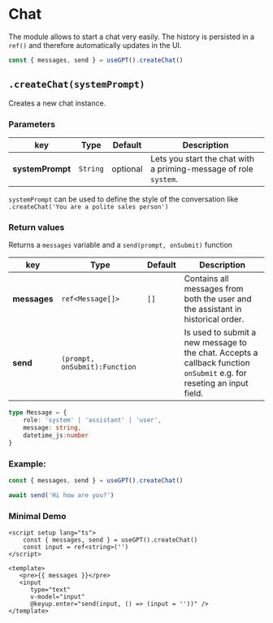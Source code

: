 # Chat

The module allows to start a chat very easily. The history is persisted in a `ref()` and therefore automatically updates in the UI.

```ts
const { messages, send } = useGPT().createChat()
```

## `.createChat(systemPrompt)`

Creates a new chat instance.

### Parameters

| key | Type | Default | Description |
|--|--|--|--|
|**systemPrompt**|`String`|optional|Lets you start the chat with a priming-message of role `system`.

`systemPrompt` can be used to define the style of the conversation like `.createChat('You are a polite sales person')`


### Return values

Returns a `messages` variable and a `send(prompt, onSubmit)` function

| key | Type | Default | Description |
|--|--|--|--|
|**messages**|`ref<Message[]>`|`[]`|Contains all messages from both the user and the assistant in historical order.
|**send**|`(prompt, onSubmit):Function`||Is used to submit a new message to the chat. Accepts a callback function `onSubmit` e.g. for reseting an input field.

```ts
type Message = {
	role: 'system' | 'assistant' | 'user',
	message: string,
	datetime_js:number
}
```


### Example:

```ts
const { messages, send } = useGPT().createChat()

await send('Hi how are you?')
```

### Minimal Demo

```vue
<script setup lang="ts">
	const { messages, send } = useGPT().createChat()
	const input = ref<string>('')
</script>

<template>
   <pre>{{ messages }}</pre>
   <input
      type="text"
      v-model="input"
      @keyup.enter="send(input, () => (input = ''))" />
</template>
```
